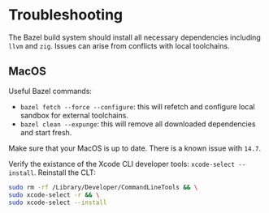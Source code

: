 # Troubleshooting

The Bazel build system should install all necessary dependencies including `llvm` and `zig`. Issues can arise from conflicts with local toolchains.

## MacOS

Useful Bazel commands:

- `bazel fetch --force --configure`: this will refetch and configure local sandbox for external toolchains.
- `bazel clean --expunge`: this will remove all downloaded dependencies and start fresh.

Make sure that your MacOS is up to date. There is a known issue with `14.7`.

Verify the existance of the Xcode CLI developer tools: `xcode-select --install`.
Reinstall the CLT:

```bash
sudo rm -rf /Library/Developer/CommandLineTools && \
sudo xcode-select -r && \
sudo xcode-select --install
```
